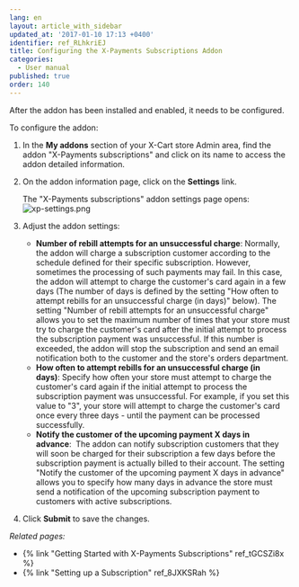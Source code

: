 ```yaml
---
lang: en
layout: article_with_sidebar
updated_at: '2017-01-10 17:13 +0400'
identifier: ref_RLhkriEJ
title: Configuring the X-Payments Subscriptions Addon
categories:
  - User manual
published: true
order: 140
---
```

After the addon has been installed and enabled, it needs to be configured.

To configure the addon:

1.  In the **My addons** section of your X-Cart store Admin area, find the addon "X-Payments subscriptions" and click on its name to access the addon detailed information. 

2.  On the addon information page, click on the **Settings** link. 
    
    The "X-Payments subscriptions" addon settings page opens:
    ![xp-settings.png]({{site.baseurl}}/attachments/ref_RLhkriEJ/xp-settings.png)

3.  Adjust the addon settings:
    *   **Number of rebill attempts for an unsuccessful charge**: Normally, the addon will charge a subscription customer according to the schedule defined for their specific subscription. However, sometimes the processing of such payments may fail. In this case, the addon will attempt to charge the customer's card again in a few days (The number of days is defined by the setting "How often to attempt rebills for an unsuccessful charge (in days)" below). The setting "Number of rebill attempts for an unsuccessful charge" allows you to set the maximum number of times that your store must try to charge the customer's card after the initial attempt to process the subscription payment was unsuccessful. If this number is exceeded, the addon will stop the subscription and send an email notification both to the customer and the store's orders department.
    *   **How often to attempt rebills for an unsuccessful charge (in days)**: Specify how often your store must attempt to charge the customer's card again if the initial attempt to process the subscription payment was unsuccessful. For example, if you set this value to "3", your store will attempt to charge the customer's card once every three days - until the payment can be processed successfully.
    *   **Notify the customer of the upcoming payment X days in advance**:  The addon can notify subscription customers that they will soon be charged for their subscription a few days before the subscription payment is actually billed to their account. The setting "Notify the customer of the upcoming payment X days in advance" allows you to specify how many days in advance the store must send a notification of the upcoming subscription payment to customers with active subscriptions.

4.  Click **Submit** to save the changes.

_Related pages:_

*   {% link "Getting Started with X-Payments Subscriptions" ref_tGCSZi8x %}
*   {% link "Setting up a Subscription" ref_8JXKSRah %}

